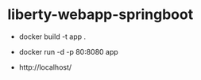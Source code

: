 # liberty-webapp-springboot

- docker build -t app .

- docker run -d -p 80:8080 app

- http://localhost/
